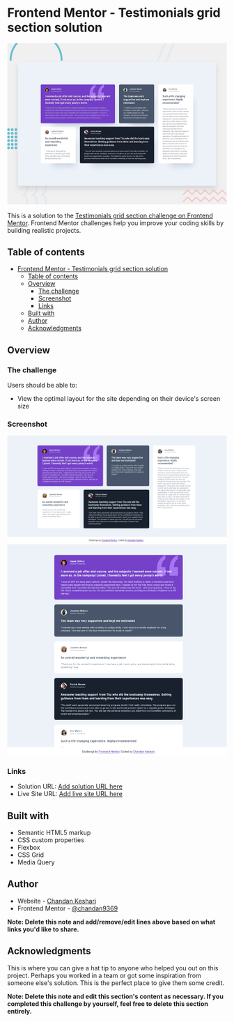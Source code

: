 # Frontend Mentor - Testimonials grid section solution

![Design preview for the Testimonials grid section coding challenge](./design/desktop-preview.jpg)

This is a solution to the [Testimonials grid section challenge on Frontend Mentor](https://www.frontendmentor.io/challenges/testimonials-grid-section-Nnw6J7Un7). Frontend Mentor challenges help you improve your coding skills by building realistic projects.

## Table of contents

- [Frontend Mentor - Testimonials grid section solution](#frontend-mentor---testimonials-grid-section-solution)
  - [Table of contents](#table-of-contents)
  - [Overview](#overview)
    - [The challenge](#the-challenge)
    - [Screenshot](#screenshot)
    - [Links](#links)
  - [Built with](#built-with)
  - [Author](#author)
  - [Acknowledgments](#acknowledgments)

## Overview

### The challenge

Users should be able to:

- View the optimal layout for the site depending on their device's screen size

### Screenshot

![ss-1](<./images/Screenshot%20(1127).png>)
![ss-2](</images/Screenshot%20(1128).png>)

### Links

- Solution URL: [Add solution URL here](https://github.com/chandan9369/Responsive-Testimonial-Grid-Section)
- Live Site URL: [Add live site URL here](https://responsive-testimonial-grid-section.netlify.app/)

## Built with

- Semantic HTML5 markup
- CSS custom properties
- Flexbox
- CSS Grid
- Media Query

## Author

- Website - [Chandan Keshari](https://linktr.ee/Chandan93)
- Frontend Mentor - [@chandan9369](https://www.frontendmentor.io/profile/chandan9369)

**Note: Delete this note and add/remove/edit lines above based on what links you'd like to share.**

## Acknowledgments

This is where you can give a hat tip to anyone who helped you out on this project. Perhaps you worked in a team or got some inspiration from someone else's solution. This is the perfect place to give them some credit.

**Note: Delete this note and edit this section's content as necessary. If you completed this challenge by yourself, feel free to delete this section entirely.**
